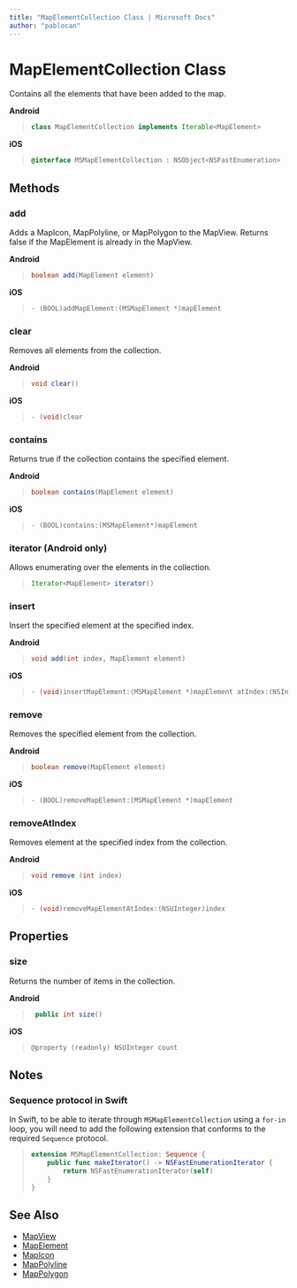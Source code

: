 ```yaml
---
title: "MapElementCollection Class | Microsoft Docs"
author: "pablocan"
---
```


# MapElementCollection Class

Contains all the elements that have been added to the map.

**Android**

>```java
> class MapElementCollection implements Iterable<MapElement>
>```

**iOS**

>```objectivec
> @interface MSMapElementCollection : NSObject<NSFastEnumeration>
>```

## Methods

### add

Adds a MapIcon, MapPolyline, or MapPolygon to the MapView. Returns false if the MapElement is already in the MapView.

**Android**

>```java
> boolean add(MapElement element)
>```

**iOS**

>```objectivec
> - (BOOL)addMapElement:(MSMapElement *)mapElement
>```

### clear

Removes all elements from the collection.

**Android**

>```java
> void clear()
>```

**iOS**

>```objectivec
> - (void)clear
>```

### contains

Returns true if the collection contains the specified element.

**Android**

>```java
> boolean contains(MapElement element)
>```

**iOS**

>```objectivec
> - (BOOL)contains:(MSMapElement*)mapElement

### iterator (Android only)

Allows enumerating over the elements in the collection.

>```java
> Iterator<MapElement> iterator()
>```

### insert

Insert the specified element at the specified index.

**Android**

>```java
> void add(int index, MapElement element)
>```

**iOS**

>```objectivec
> - (void)insertMapElement:(MSMapElement *)mapElement atIndex:(NSInteger)index
>```

### remove

Removes the specified element from the collection.

**Android**

>```java
> boolean remove(MapElement element)
>```

**iOS**

>```objectivec
> - (BOOL)removeMapElement:(MSMapElement *)mapElement
>```

### removeAtIndex

Removes element at the specified index from the collection.

**Android**

>```java
> void remove (int index)
>```

**iOS**

>```objectivec
> - (void)removeMapElementAtIndex:(NSUInteger)index
>```

## Properties

### size

Returns the number of items in the collection.

**Android**

>```java
>  public int size()
>```

**iOS**

>```objectivec
> @property (readonly) NSUInteger count
>```

## Notes

### Sequence protocol in Swift

In Swift, to be able to iterate through `MSMapElementCollection` using a `for-in` loop, you will need to add the following extension that conforms to the required `Sequence` protocol.

>```swift
> extension MSMapElementCollection: Sequence {
>     public func makeIterator() -> NSFastEnumerationIterator {
>         return NSFastEnumerationIterator(self)
>     }
> }
>```

## See Also

* [MapView](MapView-class.md)
* [MapElement](MapElement-class.md)
* [MapIcon](MapIcon-class.md)
* [MapPolyline](MapPolyline-class.md)
* [MapPolygon](MapPolygon-class.md)
